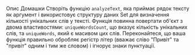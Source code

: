 Опис Домашки
Створіть функцію `analyzeText`, яка приймає рядок тексту як аргумент і використовує структуру даних Set для визначення кількості унікальних слів у тексті. Функція повинна повертати об'єкт з двома властивостями: `uniqueWordsCount`, що вказує кількість унікальних слів, та `uniqueWords`, який є масивом цих слів. Переконайтеся, що ваша функція правильно обробляє регістр літер (вважає сліво "Привіт" та "привіт" одним і тим же словом) і ігнорує знаки пунктуації.
